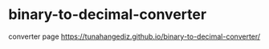 # binary-to-decimal-converter
converter page https://tunahangediz.github.io/binary-to-decimal-converter/

